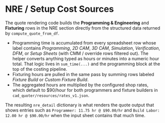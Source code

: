 # NRE / Setup Cost Sources

The quote rendering code builds the **Programming & Engineering** and **Fixturing** rows in the NRE section
directly from the structured data returned by `compute_quote_from_df`.

* Programming time is accumulated from every spreadsheet row whose label contains
  *Programming*, *2D CAM*, *3D CAM*, *Simulation*, *Verification*, *DFM*, or *Setup Sheets* (with
  CMM / override rows filtered out). The helper converts anything typed as
  hours or minutes into a numeric hour total. That logic lives in
  `sum_time(...)` and the programming block at the top of the costing pipeline.
* Fixturing hours are pulled in the same pass by summing rows labeled *Fixture Build* or
  *Custom Fixture Build*.
* The aggregated hours are multiplied by the configured shop rates, which default to
  $90/hour for both programmers and fixture builders in `cad_quoter/resources/rates_v1.json`.

The resulting `nre_detail` dictionary is what renders the quote output that shows entries such as
`Programmer: 11.75 hr @ $90.00/hr` and `Build Labor: 12.00 hr @ $90.00/hr` when the input sheet
contains that much time.
